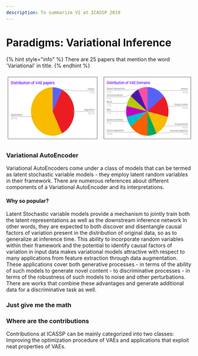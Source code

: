 ```yaml
---
description: To summarize VI at ICASSP 2019
---
```


# Paradigms: Variational Inference

{% hint style="info" %}
There are 25 papers that mention the word 'Variational' in title.
{% endhint %}

![](.gitbook/assets/dist_vae.png)

### Variational AutoEncoder

Variational AutoEncoders come under a class of models that can be termed as latent stochastic variable models - they employ latent random variables in their framework. There are numerous references about different components of a Variational AutoEncoder and its interpretations.

#### Why so popular?

Latent Stochastic variable models provide a mechanism to jointly train both the latent representations as well as the downstream inference network In other words, they are expected to both discover and disentangle causal factors of variation present in the distribution of original data, so as to generalize at inference time. This ability to incorporate random variables within their framework and the potential to identify causal factors of variation in input data makes variational models attractive with respect to many applications from feature extraction through data augmentation. These applications cover both generative processes - in terms of the ability of such models to generate novel content - to discriminative processes - in terms of the robustness of such models to noise and other perturbations. There are works that combine these advantages and generate additional data for a discriminative task as well.

### Just give me the math

### Where are the contributions

Contributions at ICASSP can be mainly categorized into two classes: Improving the optimization procedure of VAEs and applications that exploit neat properties of VAEs.

